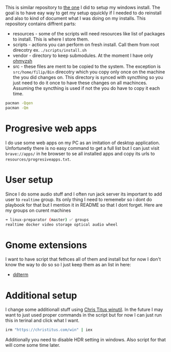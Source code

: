This is similar repository to [the one](https://github.com/filipizydorczyk/windows-preparator) I did to setup my windows install. The goal is to have eay way to get my setup qquickly if I needed to do reinstall and also to kind of document what I was doing on my installs. This repository contains diffrent parts:

- resources - some of the scripts will need resources like list of packages to install. This is where I store them.
- scripts - actions you can perform on fresh install. Call them from root direcotry ex. `./scripts/install.sh`
- vendor - directory to keep submodules. At the moment I have only [ohmyzsh](https://github.com/ohmyzsh/ohmyzsh)
- src - these files are ment to be copied to the system. The exception is `src/home/filip/Bin` direcotry which you copy only once on the machine the you did changes on. This directory is synced with syncthing so you just need to do it once to have these changes on all machinces. Assuming the syncthing is used if not the you do have to copy it each time.

```sh
pacman -Qqen
pacman -Qm
```

# Progresive web apps

I do use some web apps on my PC as an imitation of desktop application. Unfortunetly there is no easy command to get a full list but I can just visit `brave://apps/` in he browser to se all installed apps and copy its urls to `resources/progresiveapps.txt`.

# User setup

Since I do some audio stuff and I often run jack server its important to add user to `realtime` group. Its only thing I need to rememebr so i dont do playbook for that but I mention it in README so that I dont forget. Here are my groups on curent machines

```sh
➜ linux-preparator (master) ✅ groups
realtime docker video storage optical audio wheel
```

# Gnome extensions

I want to have script that fethces all of them and install but for now I don't know the way to do so so I just keep them as an list in here:

- [ddterm](https://extensions.gnome.org/extension/3780/ddterm/)

# Additional setup

I change some additionall stuff using [Chris Titus winutil](https://github.com/ChrisTitusTech/winutil). In the future I may want to just used proper commands in the script but for now I can just run this in terinal and click what I want.

```sh
irm "https://christitus.com/win" | iex
```

Additionally you need to disable HDR setting in windows. Also script for that will come some time later.